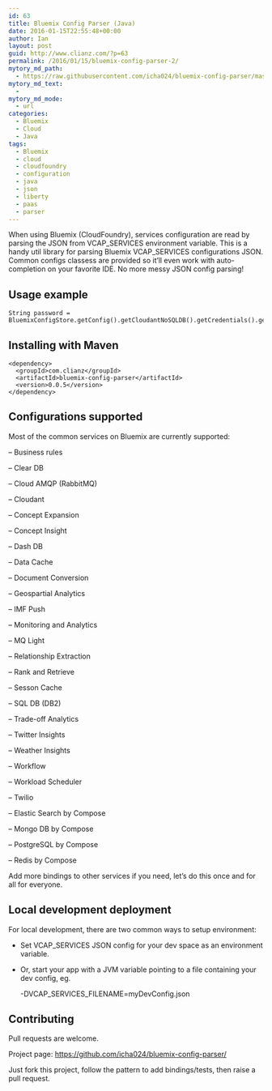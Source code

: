 ```yaml
---
id: 63
title: Bluemix Config Parser (Java)
date: 2016-01-15T22:55:48+00:00
author: Ian
layout: post
guid: http://www.clianz.com/?p=63
permalink: /2016/01/15/bluemix-config-parser-2/
mytory_md_path:
  - https://raw.githubusercontent.com/icha024/bluemix-config-parser/master/README.md
mytory_md_text:
  - 
mytory_md_mode:
  - url
categories:
  - Bluemix
  - Cloud
  - Java
tags:
  - Bluemix
  - cloud
  - cloudfoundry
  - configuration
  - java
  - json
  - liberty
  - paas
  - parser
---
```

When using Bluemix (CloudFoundry), services configuration are read by parsing the JSON from VCAP\_SERVICES environment variable. This is a handy util library for parsing Bluemix VCAP\_SERVICES configurations JSON. Common configs classess are provided so it’ll even work with auto-completion on your favorite IDE. No more messy JSON config parsing!

## Usage example

    String password = BluemixConfigStore.getConfig().getCloudantNoSQLDB().getCredentials().getPassword();

## Installing with Maven

    <dependency>
      <groupId>com.clianz</groupId>
      <artifactId>bluemix-config-parser</artifactId>
      <version>0.0.5</version>
    </dependency>

## Configurations supported

Most of the common services on Bluemix are currently supported:
  
– Business rules
  
– Clear DB
  
– Cloud AMQP (RabbitMQ)
  
– Cloudant
  
– Concept Expansion
  
– Concept Insight
  
– Dash DB
  
– Data Cache
  
– Document Conversion
  
– Geospartial Analytics
  
– IMF Push
  
– Monitoring and Analytics
  
– MQ Light
  
– Relationship Extraction
  
– Rank and Retrieve
  
– Sesson Cache
  
– SQL DB (DB2)
  
– Trade-off Analytics
  
– Twitter Insights
  
– Weather Insights
  
– Workflow
  
– Workload Scheduler
  
– Twilio
  
– Elastic Search by Compose
  
– Mongo DB by Compose
  
– PostgreSQL by Compose
  
– Redis by Compose

Add more bindings to other services if you need, let’s do this once and for all for everyone.

## Local development deployment

For local development, there are two common ways to setup environment:
  
* Set VCAP_SERVICES JSON config for your dev space as an environment variable.
  
* Or, start your app with a JVM variable pointing to a file containing your dev config, eg.

    -DVCAP_SERVICES_FILENAME=myDevConfig.json

## Contributing

Pull requests are welcome.
  
Project page: <https://github.com/icha024/bluemix-config-parser/>

Just fork this project, follow the pattern to add bindings/tests, then raise a pull request.